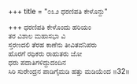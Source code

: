 +++
title = "೦೩೨ ಧರಣಿಪತಿ ಕೇಳೊನ್ದು"

+++
ಧರಣಿಪತಿ ಕೇಳೊಂದು ಹರಿಯಂ  
ತರ ವಿಶಾಲ ಮಹಾಸಭಾ ವಿ  
ಸ್ತರಣದಲಿ ತೆರಹ ಕಾಣೆನು ತೀವಿತವನಿಪರು  
ಹೊರಗೆ ರಥಿಕರು ರಾಹುತರು ಜೋ  
ಧರು ಪದಾತಿಗಳಿದ್ದುದಂದಿನ  
ಸಿರಿ ಸುರೇಂದ್ರನ ಪಾಡಿಗೈಮಡಿ ಹತ್ತು ಮಡಿಯೆಂದ    ॥32॥